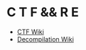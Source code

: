 # C T F && R E

+ [CTF Wiki](https://ctf-wiki.org/en/)
+ [Decompilation Wiki](https://decompilation.wiki/)
